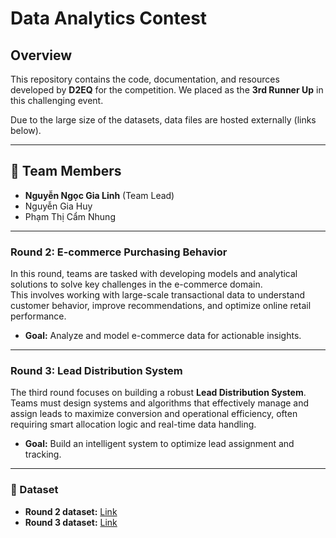 # Data Analytics Contest

## Overview

This repository contains the code, documentation, and resources developed by **D2EQ** for the competition. 
We placed as the **3rd Runner Up** in this challenging event.  

Due to the large size of the datasets, data files are hosted externally (links below).

---

## 👥 Team Members

- **Nguyễn Ngọc Gia Linh** (Team Lead)
- Nguyễn Gia Huy
- Phạm Thị Cẩm Nhung

---

### Round 2: E-commerce Purchasing Behavior

In this round, teams are tasked with developing models and analytical solutions to solve key challenges in the e-commerce domain.  
This involves working with large-scale transactional data to understand customer behavior, improve recommendations, and optimize online retail performance.

- **Goal:** Analyze and model e-commerce data for actionable insights.

---

### Round 3: Lead Distribution System

The third round focuses on building a robust **Lead Distribution System**.  
Teams must design systems and algorithms that effectively manage and assign leads to maximize conversion and operational efficiency, often requiring smart allocation logic and real-time data handling.

- **Goal:** Build an intelligent system to optimize lead assignment and tracking.

---

### 📂 Dataset

- **Round 2 dataset:** [Link](https://drive.google.com/drive/folders/1d0Ptgy3d1neQcG4TXu0wYcxRl1fTMVhR)
- **Round 3 dataset:** [Link](https://drive.google.com/drive/folders/16cpwwdH7NerRi_cAAZeisw61rE7xtYJk)

